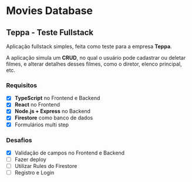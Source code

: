 # Movies Database

## Teppa - Teste Fullstack

Aplicação fullstack simples, feita como teste para a empresa **Teppa**.

A aplicação simula um **CRUD**, no qual o usuário pode cadastrar ou deletar filmes, e alterar detalhes desses filmes, como o diretor, elenco principal, etc.

### Requisitos 

- [x] **TypeScript** no Frontend e Backend 
- [x] **React** no Frontend
- [x] **Node.js + Express** no Backend
- [x] **Firestore** como banco de dados
- [x] Formulários multi step

### Desafios

- [x] Validação de campos no Frontend e Backend
- [ ] Fazer deploy
- [ ] Utilizar Rules do Firestore
- [ ] Registro e Login